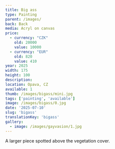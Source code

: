 ```yaml
---
title: Big ass
type: Painting
parent: /images/
back: Back
media: Acryl on canvas
price:
  - currency: "CZK"
    old: 20000
    value: 10000
  - currency: "EUR"
    old: 820
    value: 410
year: 2025
width: 175
height: 100
description: 
location: Opava, CZ
available: 1
thumb: /images/bigass/mini.jpg
tags: ['painting', 'available']
image: /images/bigass/0.jpg
date: '2025-07-10'
slug: 'bigass'
translationKey: 'bigass'
gallery:
  - image: /images/gayvasion/1.jpg
---
```

A larger piece spotted above the vegetation cover.